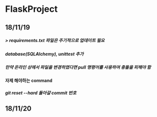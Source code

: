 # FlaskProject
## 18/11/19
##### > requirements.txt 파일은 주기적으로 업데이트 필요
##### database(SQLAlchemy), unittest 추가
##### 만약 온라인 상에서 파일을 변경하였다면 pull 명령어를 사용하여 충돌을 피해야 함
#### 자제 해야하는 command
##### git reset --hard 돌아갈 commit 번호
## 18/11/20
